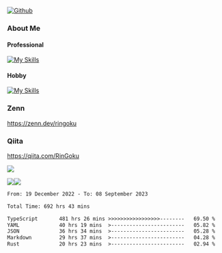 [![Github](https://img.shields.io/github/followers/skyt-a?label=Follow&style=social)](https://github.com/skyt-a)

### About Me
#### Professional
[![My Skills](https://skillicons.dev/icons?i=react,ts,js,nodejs,java,graphql,firebase,githubactions&theme=light)](https://skillicons.dev)
#### Hobby
[![My Skills](https://skillicons.dev/icons?i=unity,rust,py&theme=light)](https://skillicons.dev)

### Zenn
https://zenn.dev/ringoku
### Qiita
https://qiita.com/RinGoku


![](https://github-profile-summary-cards.vercel.app/api/cards/profile-details?username=skyt-a&theme=default)

![](https://github-profile-summary-cards.vercel.app/api/cards/repos-per-language?username=skyt-a&theme=default)![](https://github-profile-summary-cards.vercel.app/api/cards/stats?username=RinGoku&theme=default)

<!--START_SECTION:waka-->

```txt
From: 19 December 2022 - To: 08 September 2023

Total Time: 692 hrs 43 mins

TypeScript       481 hrs 26 mins >>>>>>>>>>>>>>>>>--------   69.50 %
YAML             40 hrs 19 mins  >------------------------   05.82 %
JSON             36 hrs 34 mins  >------------------------   05.28 %
Markdown         29 hrs 37 mins  >------------------------   04.28 %
Rust             20 hrs 23 mins  >------------------------   02.94 %
```

<!--END_SECTION:waka-->
